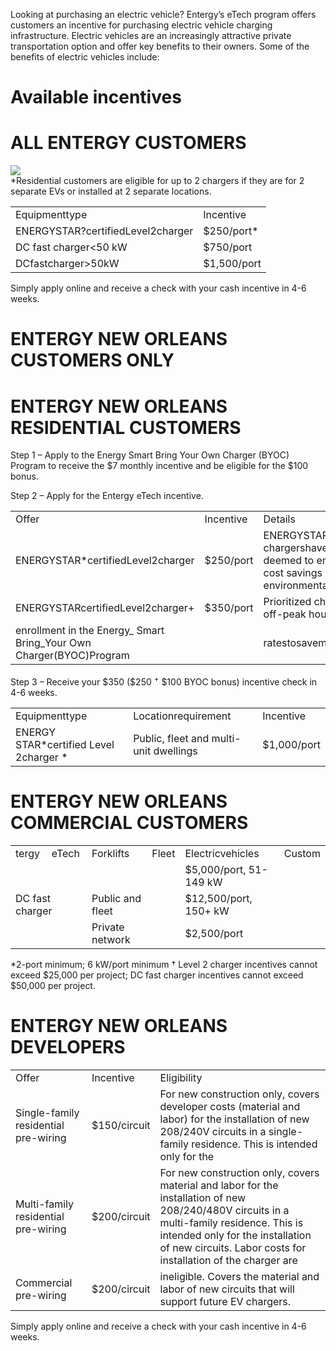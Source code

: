 Looking at purchasing an electric vehicle? Entergy’s eTech program offers customers an incentive for purchasing electric vehicle charging infrastructure. Electric vehicles are an increasingly attractive private transportation option and offer key benefits to their owners. Some of the benefits of electric vehicles include:  

# Available incentives  

# ALL ENTERGY CUSTOMERS  

![](images/b9b06d0e738b2ae6fd09e5d4ac1aaa2a360a959c85c0f48c746f2eb0866e3755.jpg)  
\*Residential customers are eligible for up to 2 chargers if they are for 2 separate EVs or installed at 2 separate locations.  

<html><body><table><tr><td>Equipmenttype</td><td>Incentive</td></tr><tr><td>ENERGYSTAR?certifiedLevel2charger</td><td>$250/port*</td></tr><tr><td>DC fast charger<50 kW</td><td>$750/port</td></tr><tr><td>DCfastcharger>50kW</td><td>$1,500/port</td></tr></table></body></html>  

Simply apply online and receive a check with your cash incentive in 4-6 weeks.  

# ENTERGY NEW ORLEANS CUSTOMERS ONLY  

# ENTERGY NEW ORLEANS RESIDENTIAL CUSTOMERS  

Step 1 – Apply to the Energy Smart Bring Your Own Charger (BYOC) Program to receive the $\$7$ monthly incentive and be eligible for the \$100 bonus.  

Step 2 – Apply for the Entergy eTech incentive.   


<html><body><table><tr><td>Offer</td><td>Incentive</td><td>Details</td></tr><tr><td>ENERGYSTAR*certifiedLevel2charger</td><td>$250/port</td><td>ENERGYSTAR?chargershavebeen deemed to enhance cost savings and environmental benefits.</td></tr><tr><td>ENERGYSTARcertifiedLevel2charger+</td><td>$350/port</td><td>Prioritized charging at off-peak hours at lower</td></tr><tr><td>enrollment in the Energy_ Smart Bring_Your Own Charger(BYOC)Program</td><td></td><td>ratestosavemoremoney.</td></tr></table></body></html>  

Step 3 – Receive your \$350 (\$250 $^+$ \$100 BYOC bonus) incentive check in 4-6 weeks.   


<html><body><table><tr><td>Equipmenttype</td><td>Locationrequirement</td><td>Incentive</td></tr><tr><td>ENERGY STAR*certified Level 2charger *</td><td>Public, fleet and multi-unit dwellings</td><td>$1,000/port</td></tr></table></body></html>  

# ENTERGY NEW ORLEANS COMMERCIAL CUSTOMERS  

<html><body><table><tr><td>tergy</td><td>eTech</td><td>Forklifts</td><td>Fleet</td><td>Electricvehicles</td><td>Custom</td></tr><tr><td colspan="2"></td><td></td><td></td><td>$5,000/port, 51-149 kW</td><td></td></tr><tr><td colspan="2">DC fast charger </td><td>Public and fleet</td><td></td><td>$12,500/port, 150+ kW</td><td></td></tr><tr><td colspan="2"></td><td>Private network</td><td></td><td>$2,500/port</td><td></td></tr></table></body></html>

\*2-port minimum; 6 kW/port minimum † Level 2 charger incentives cannot exceed \$25,000 per project; DC fast charger incentives cannot exceed \$50,000 per project.  

# ENTERGY NEW ORLEANS DEVELOPERS  

<html><body><table><tr><td>Offer</td><td>Incentive</td><td>Eligibility</td></tr><tr><td>Single-family residential pre-wiring</td><td>$150/circuit</td><td>For new construction only, covers developer costs (material and labor) for the installation of new 208/240V circuits in a single-family residence. This is intended only for the</td></tr><tr><td>Multi-family residential pre-wiring</td><td>$200/circuit</td><td>For new construction only, covers material and labor for the installation of new 208/240/480V circuits in a multi-family residence. This is intended only for the installation of new circuits. Labor costs for installation of the charger are</td></tr><tr><td>Commercial pre-wiring</td><td>$200/circuit</td><td>ineligible. Covers the material and labor of new circuits that will support future EV chargers.</td></tr></table></body></html>  

Simply apply online and receive a check with your cash incentive in 4-6 weeks.  